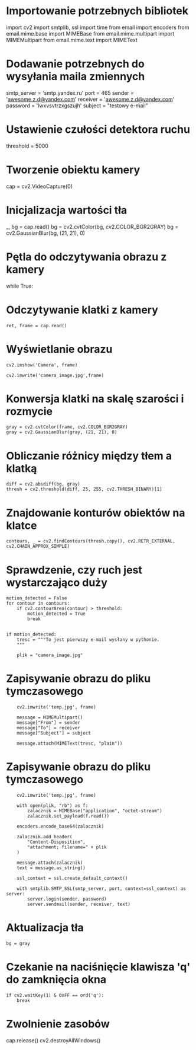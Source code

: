 # Importowanie potrzebnych bibliotek
import cv2
import smtplib, ssl
import time
from email import encoders
from email.mime.base import MIMEBase
from email.mime.multipart import MIMEMultipart
from email.mime.text import MIMEText

# Dodawanie potrzebnych do wysyłania maila zmiennych
smtp_server = 'smtp.yandex.ru'
port = 465
sender = 'awesome.z.d@yandex.com'
receiver = 'awesome.z.d@yandex.com'
password = 'lwxvsvtrzxgszujh'
subject = "testowy e-mail"

# Ustawienie czułości detektora ruchu
threshold = 5000

# Tworzenie obiektu kamery
cap = cv2.VideoCapture(0)

# Inicjalizacja wartości tła
_, bg = cap.read()
bg = cv2.cvtColor(bg, cv2.COLOR_BGR2GRAY)
bg = cv2.GaussianBlur(bg, (21, 21), 0)

# Pętla do odczytywania obrazu z kamery
while True:
# Odczytywanie klatki z kamery
    ret, frame = cap.read()
# Wyświetlanie obrazu
    cv2.imshow('Camera', frame)

    cv2.imwrite('camera_image.jpg',frame)
# Konwersja klatki na skalę szarości i rozmycie
    gray = cv2.cvtColor(frame, cv2.COLOR_BGR2GRAY)
    gray = cv2.GaussianBlur(gray, (21, 21), 0)

# Obliczanie różnicy między tłem a klatką
    diff = cv2.absdiff(bg, gray)
    thresh = cv2.threshold(diff, 25, 255, cv2.THRESH_BINARY)[1]

# Znajdowanie konturów obiektów na klatce
    contours, _ = cv2.findContours(thresh.copy(), cv2.RETR_EXTERNAL, cv2.CHAIN_APPROX_SIMPLE)

# Sprawdzenie, czy ruch jest wystarczająco duży
    motion_detected = False
    for contour in contours:
        if cv2.contourArea(contour) > threshold:
            motion_detected = True
            break


    if motion_detected:
        tresc = """To jest pierwszy e-mail wysłany w pythonie.
        """

        plik = "camera_image.jpg"

# Zapisywanie obrazu do pliku tymczasowego
        cv2.imwrite('temp.jpg', frame)

        message = MIMEMultipart()
        message["From"] = sender
        message["To"] = receiver
        message["Subject"] = subject

        message.attach(MIMEText(tresc, "plain"))
# Zapisywanie obrazu do pliku tymczasowego
        cv2.imwrite('temp.jpg', frame)

        with open(plik, "rb") as f:
            zalacznik = MIMEBase("application", "octet-stream")
            zalacznik.set_payload(f.read())

        encoders.encode_base64(zalacznik)

        zalacznik.add_header(
            "Content-Disposition",
            "attachment; filename=" + plik
        )

        message.attach(zalacznik)
        text = message.as_string()

        ssl_context = ssl.create_default_context()

        with smtplib.SMTP_SSL(smtp_server, port, context=ssl_context) as server:
            server.login(sender, password)
            server.sendmail(sender, receiver, text)

# Aktualizacja tła
    bg = gray

# Czekanie na naciśnięcie klawisza 'q' do zamknięcia okna
    if cv2.waitKey(1) & 0xFF == ord('q'):
        break

# Zwolnienie zasobów
cap.release()
cv2.destroyAllWindows()
